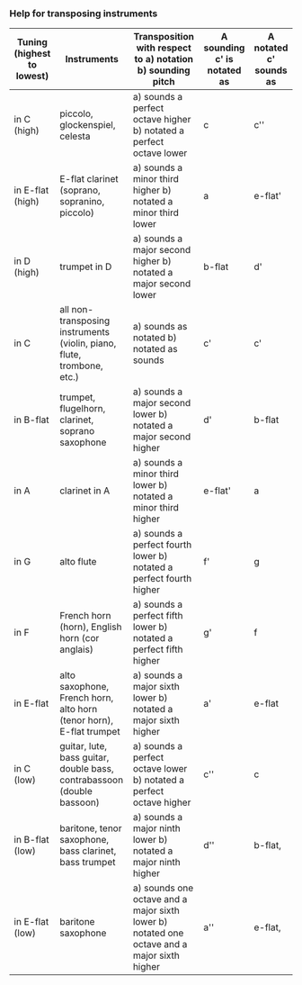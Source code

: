 ###	Help for transposing instruments
 
| Tuning (highest to lowest) | Instruments | Transposition with respect to a) notation b) sounding pitch | A sounding c' is notated as | A notated c' sounds as |
| --- | --- | --- | --- | --- |
| in C (high) | piccolo, glockenspiel, celesta | a) sounds a perfect octave higher b) notated a perfect octave lower | c | c'' |
| in E-flat (high) | E-flat clarinet (soprano, sopranino, piccolo) | a) sounds a minor third higher b) notated a minor third lower | a | e-flat' |
| in D (high) | trumpet in D | a) sounds a major second higher b) notated a major second lower | b-flat | d' |
| in C | all non-transposing instruments (violin, piano, flute, trombone, etc.) | a) sounds as notated b) notated as sounds | c' | c' |
| in B-flat | trumpet, flugelhorn, clarinet, soprano saxophone | a) sounds a major second lower b) notated a major second higher | d' | b-flat |
| in A | clarinet in A | a) sounds a minor third lower b) notated a minor third higher | e-flat' | a |
| in G | alto flute | a) sounds a perfect fourth lower b) notated a perfect fourth higher | f' | g |
| in F | French horn (horn), English horn (cor anglais) | a) sounds a perfect fifth lower b) notated a perfect fifth higher | g' | f |
| in E-flat | alto saxophone, French horn, alto horn (tenor horn), E-flat trumpet | a) sounds a major sixth lower b) notated a major sixth higher | a' | e-flat |
| in C (low) | guitar, lute, bass guitar, double bass, contrabassoon (double bassoon) | a) sounds a perfect octave lower b) notated a perfect octave higher | c'' | c |
| in B-flat (low) | baritone, tenor saxophone, bass clarinet, bass trumpet | a) sounds a major ninth lower b) notated a major ninth higher | d'' | b-flat, |
| in E-flat (low) | baritone saxophone | a) sounds one octave and a major sixth lower b) notated one octave and a major sixth higher | a'' | e-flat, |
